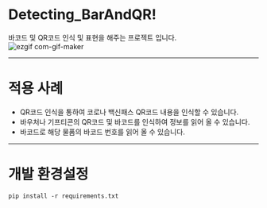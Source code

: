 # Detecting_BarAndQR!    

바코드 및 QR코드 인식 및 표현을 해주는 프로젝트 입니다.   
![ezgif com-gif-maker](https://user-images.githubusercontent.com/49854618/147636715-1a69c2a5-dcbf-4693-bedd-96f5e10f25fa.gif)

---
# 적용 사례
- QR코드 인식을 통하여 코로나 백신패스 QR코드 내용을 인식할 수 있습니다.
- 바우처나 기프티콘의 QR코드 및 바코드를 인식하여 정보를 읽어 올 수 있습니다.
- 바코드로 해당 물품의 바코드 번호를 읽어 올 수 있습니다.

---
# 개발 환경설정   
```
pip install -r requirements.txt
```
